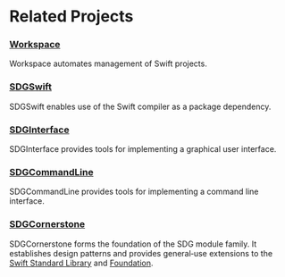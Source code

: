 <!--
 🇨🇦EN Related Projects.md

 This source file is part of the SDGSwift open source project.
 https://sdggiesbrecht.github.io/SDGSwift/SDGSwift

 Copyright ©2018 Jeremy David Giesbrecht and the SDGSwift project contributors.

 Soli Deo gloria.

 Licensed under the Apache Licence, Version 2.0.
 See http://www.apache.org/licenses/LICENSE-2.0 for licence information.
 -->

# Related Projects

### [Workspace](https://github.com/SDGGiesbrecht/Workspace)

Workspace automates management of Swift projects.

### [SDGSwift](https://github.com/SDGGiesbrecht/SDGSwift)

SDGSwift enables use of the Swift compiler as a package dependency.

### [SDGInterface](https://github.com/SDGGiesbrecht/SDGInterface)

SDGInterface provides tools for implementing a graphical user interface.

### [SDGCommandLine](https://github.com/SDGGiesbrecht/SDGCommandLine)

SDGCommandLine provides tools for implementing a command line interface.

### [SDGCornerstone](https://github.com/SDGGiesbrecht/SDGCornerstone)

SDGCornerstone forms the foundation of the SDG module family. It establishes design patterns and provides general‐use extensions to the [Swift Standard Library](https://developer.apple.com/reference/swift) and [Foundation](https://developer.apple.com/reference/foundation).
